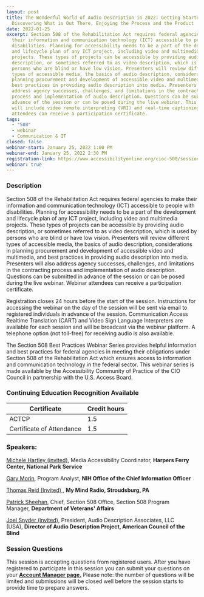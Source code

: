 ```yaml
---
layout: post
title: The Wonderful World of Audio Description in 2022: Getting Started,
  Discovering What is Out There, Enjoying the Process and the Product
date: 2022-01-25
excerpt: Section 508 of the Rehabilitation Act requires federal agencies to make
  their information and communication technology (ICT) accessible to people with
  disabilities. Planning for accessibility needs to be a part of the development
  and lifecycle plan of any ICT project, including video and multimedia
  projects. These types of projects can be accessible by providing audio
  description, or sometimes referred to as video description, which is used by
  persons who are blind or have low vision. Presenters will review different
  types of accessible media, the basics of audio description, considerations in
  planning procurement and development of accessible video and multimedia, and
  best practices in providing audio description into media. Presenters will also
  address agency successes, challenges, and limitations in the contracting
  process and implementation of audio description. Questions can be submitted in
  advance of the session or can be posed during the live webinar. This webinar
  will include video remote interpreting (VRI) and real-time captioning. Webinar
  attendees can receive a participation certificate.
tags:
  - "508"
  - webinar
  - Communication & IT
closed: false
webinar-start: January 25, 2022 1:00 PM
webinar-end: January 25, 2022 2:30 PM
registration-link: https://www.accessibilityonline.org/cioc-508/session/?id=110984
webinar: true
---
```

### Description

Section 508 of the Rehabilitation Act requires federal agencies to make their information and communication technology (ICT) accessible to people with disabilities. Planning for accessibility needs to be a part of the development and lifecycle plan of any ICT project, including video and multimedia projects. These types of projects can be accessible by providing audio description, or sometimes referred to as video description, which is used by persons who are blind or have low vision. Presenters will review different types of accessible media, the basics of audio description, considerations in planning procurement and development of accessible video and multimedia, and best practices in providing audio description into media. Presenters will also address agency successes, challenges, and limitations in the contracting process and implementation of audio description. Questions can be submitted in advance of the session or can be posed during the live webinar. Webinar attendees can receive a participation certificate.

Registration closes 24 hours before the start of the session. Instructions for accessing the webinar on the day of the session will be sent via email to registered individuals in advance of the session. Communication Access Realtime Translation (CART) and Video Sign Language Interpreters are available for each session and will be broadcast via the webinar platform. A telephone option (not toll-free) for receiving audio is also available.

The Section 508 Best Practices Webinar Series provides helpful information and best practices for federal agencies in meeting their obligations under Section 508 of the Rehabilitation Act which ensures access to information and communication technology in the federal sector. This webinar series is made available by the Accessibility Community of Practice of the CIO Council in partnership with the U.S. Access Board.

### Continuing Education Recognition Available

| **Certificate**           | **Credit hours** |
| ------------------------- | ---------------- |
| ACTCP                     | 1.5              |
| Certificate of Attendance | 1.5              |

### Speakers:

[Michele Hartley (invited)](https://www.accessibilityonline.org/speakers/speaker.aspx?id=10915), Media Accessibility Coordinator, **Harpers Ferry Center, National Park Service**

[Gary Morin](https://www.accessibilityonline.org/speakers/speaker.aspx?id=10724), Program Analyst, **NIH Office of the Chief Information Officer**

[Thomas Reid (Invited) ](https://www.accessibilityonline.org/speakers/speaker.aspx?id=10916), **My Mind Radio, Stroudsburg, PA**

[Patrick Sheehan](https://www.accessibilityonline.org/speakers/speaker.aspx?id=10913), Chief, Section 508 Office, Section 508 Program Manager, **Department of Veterans' Affairs**

[Joel Snyder (invited)](https://www.accessibilityonline.org/speakers/speaker.aspx?id=10487), President, Audio Description Associates, LLC (USA), **Director of Audio Description Project, American Council of the Blind**

### Session Questions

This session is accepting questions from registered users. After you have registered to participate in this session you can submit your questions on your **[Account Manager page.](https://www.accessibilityonline.org/cioc-508/accountManager/18899/session/110879#questions)** Please note: the number of questions will be limited and submissions will be closed well before the session starts to provide time to prepare answers.
